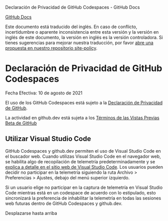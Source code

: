 Declaración de Privacidad de GitHub Codespaces - GitHub Docs

[](/es)[GitHub Docs](/es)

Este documento está traducido del inglés. En caso de conflicto, incertidumbre o aparente inconsistencia entre esta versión y la versión en inglés de este documento, la versión en inglés es la versión controladora. Si tienes sugerencias para mejorar nuestra traducción, por favor [abre una propuesta en nuestro repositorio site-policy](https://github.com/github/site-policy/issues).

Declaración de Privacidad de GitHub Codespaces
==========

Fecha Efectiva: 10 de agosto de 2021

El uso de los GitHub Codespaces está sujeto a la [Declaración de Privacidad de GitHub](/es/github/site-policy/github-privacy-statement).

La actividad en github.dev está sujeta a los [Términos de las Vistas Previas Beta de GitHub](/es/github/site-policy/github-terms-of-service#j-beta-previews)

[](#using-visual-studio-code)Utilizar Visual Studio Code
----------

GitHub Codespaces y github.dev permiten el uso de Visual Studio Code en el buscador web. Cuando utilizas Visual Studio Code en el navegador web, se habilita algo de recopilación de telemetría predeterminadamente y se [explica a detalle en el sitio web de Visual Studio Code](https://code.visualstudio.com/docs/getstarted/telemetry). Los usuarios pueden decidir no participar en la telemetría siguiendo la ruta Archivo \> Preferencias \> Ajustes, debajo del menú superior izquierdo.

Si un usuario elige no participar en la captura de telemetría en Visual Studio Code mientras está en un codespace de acuerdo con lo estipulado, esto sincronizará la preferencia de inhabilitar la telemetría en todas las sesiones web futuras dentro de GitHub Codespaces y github.dev.

Desplazarse hasta arriba
